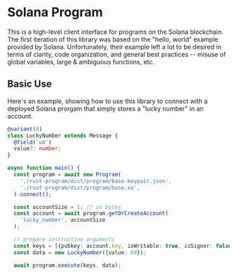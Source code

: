 # Solana Program
This is a high-level client interface for programs on the Solana blockchain. The
first iteration of this library was based on the "hello, world" example provided
by Solana. Unfortunately, their example left a lot to be desired in terms of
clarity, code organization, and general best practices -- misuse of global
variables, large & ambiguous functions, etc.

## Basic Use
Here's an example, showing how to use this library to connect with a deployed
Solana prorgam that simply stores a "lucky number" in an account.

```typescript
@variant(0)
class LuckyNumber extends Message {
  @field('u8')
  value?: number;
}

async function main() {
  const program = await new Program(
    './rust-program/dist/program/base-keypair.json',
    './rust-program/dist/program/base.so',
  ).connect();

  const accountSize = 1; // in bytes
  const account = await program.getOrCreateAccount(
    'lucky_number', accountSize
  );

  // prepare instruction arguments
  const keys = [{pubkey: account.key, isWritable: true, isSigner: false}];
  const data = new LuckyNumber({value: 69});

  await program.execute(keys, data);
```